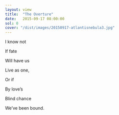 ```yaml
---
layout: view
title:  "The Overture"
date:   2015-09-17 08:00:00
sol: 0
cover: "/dist/images/20150917-atlantisnebula3.jpg"
---
```

I know not

If fate

Will have us

Live as one,

Or if

By love’s

Blind chance

We’ve been bound.
